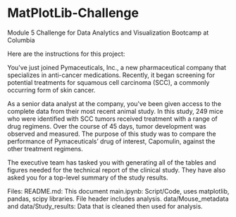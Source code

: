 # MatPlotLib-Challenge
Module 5 Challenge for Data Analytics and Visualization Bootcamp at Columbia

Here are the instructions for this project:

You've just joined Pymaceuticals, Inc., a new pharmaceutical company that specializes in anti-cancer medications. Recently, it began screening for potential treatments for squamous cell carcinoma (SCC), a commonly occurring form of skin cancer.

As a senior data analyst at the company, you've been given access to the complete data from their most recent animal study. In this study, 249 mice who were identified with SCC tumors received treatment with a range of drug regimens. Over the course of 45 days, tumor development was observed and measured. The purpose of this study was to compare the performance of Pymaceuticals’ drug of interest, Capomulin, against the other treatment regimens.

The executive team has tasked you with generating all of the tables and figures needed for the technical report of the clinical study. They have also asked you for a top-level summary of the study results.

Files:
README.md: This document
main.ipynb: Script/Code, uses matplotlib, pandas, scipy libraries. File header includes analysis. 
data/Mouse_metadata and data/Study_results: Data that is cleaned then used for analysis. 
